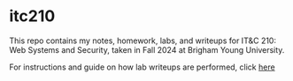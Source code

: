 # itc210
This repo contains my notes, homework, labs, and writeups for IT&C 210: Web Systems and Security, taken in Fall 2024 at Brigham Young University.

For instructions and guide on how lab writeups are performed, click [here](https://byu-itc-210.github.io/LabWriteupInstructions)
